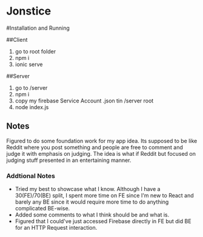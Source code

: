 # Jonstice

#Installation and Running

##Client

1. go to root folder
2. npm i
3. ionic serve

##Server

1. go to /server
2. npm i
3. copy my firebase Service Account .json tin /server root
4. node index.js

## Notes

Figured to do some foundation work for my app idea. Its supposed to be like Reddit where you post something
and people are free to comment and judge it with emphasis on judging. The idea is what if Reddit but focused on
judging stuff presented in an entertaining manner.

### Addtional Notes

- Tried my best to showcase what I know. Although I have a 30(FE)/70(BE) split, I spent more time on FE since I'm new to React and barely any BE
  since it would require more time to do anything complicated BE-wise.
- Added some comments to what I think should be and what is.
- Figured that I could've just accessed Firebase directly in FE but did BE for an HTTP Request interaction.
